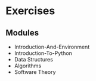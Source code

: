 # Exercises

## Modules
* Introduction-And-Environment
* Introduction-To-Python
* Data Structures
* Algorithms
* Software Theory
